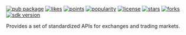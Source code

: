 [![pub package](https://img.shields.io/pub/v/exchange)](https://pub.dartlang.org/packages/exchange)
[![likes](https://img.shields.io/pub/likes/exchange)](https://pub.dartlang.org/packages/exchange/score)
[![points](https://img.shields.io/pub/points/exchange)](https://pub.dartlang.org/packages/exchange/score)
[![popularity](https://img.shields.io/pub/popularity/exchange)](https://pub.dartlang.org/packages/exchange/score)
[![license](https://img.shields.io/github/license/xclud/dart_exchange)](https://pub.dartlang.org/packages/exchange)
[![stars](https://img.shields.io/github/stars/xclud/dart_exchange)](https://github.com/xclud/dart_exchange/stargazers)
[![forks](https://img.shields.io/github/forks/xclud/dart_exchange)](https://github.com/xclud/dart_exchange/network/members)
[![sdk version](https://badgen.net/pub/sdk-version/exchange)](https://pub.dartlang.org/packages/exchange)

Provides a set of standardized APIs for exchanges and trading markets.
